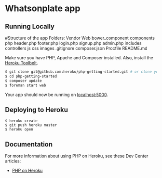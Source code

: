 # Whatsonplate app
## Running Locally

#Structure of the app
Folders:
	Vendor
	 	Web
			bower_component
			components
				php
				   header.php
				   footer.php
				   login.php
				   signup.php
				   admin.php
			includes
				controllers
			js
			css
			images
	.gitignore
	composer.json
	Procfile
	README.md




Make sure you have PHP, Apache and Composer installed.  Also, install the [Heroku Toolbelt](https://toolbelt.heroku.com/).

```sh
$ git clone git@github.com:heroku/php-getting-started.git # or clone your own fork
$ cd php-getting-started
$ composer update
$ foreman start web
```

Your app should now be running on [localhost:5000](http://localhost:5000/).

## Deploying to Heroku

```
$ heroku create
$ git push heroku master
$ heroku open
```

## Documentation

For more information about using PHP on Heroku, see these Dev Center articles:

- [PHP on Heroku](https://devcenter.heroku.com/categories/php)
